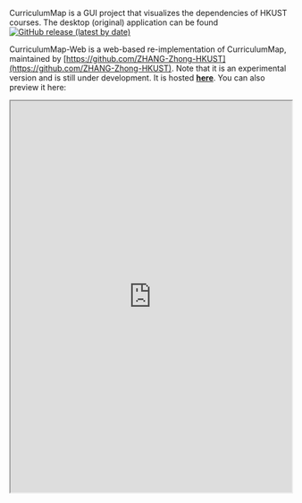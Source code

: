 CurriculumMap is a GUI project that visualizes the dependencies of HKUST
courses. The desktop (original) application can be found
[![GitHub release (latest by date)](https://img.shields.io/github/downloads/zory233/CurriculumMap/latest/total)](https://github.com/zory233/CurriculumMap/releases/latest)

CurriculumMap-Web is a web-based re-implementation of CurriculumMap, maintained
by
[https://github.com/ZHANG-Zhong-HKUST](https://github.com/ZHANG-Zhong-HKUST). Note
that it is an experimental version and is still under development. It
is hosted [**here**](http://zzhangfc.student.ust.hk/curriculummap/). You can
also preview it here:

<iframe src="http://zzhangfc.student.ust.hk/curriculummap/" width=100%,
height=700, scrolling="yes">
